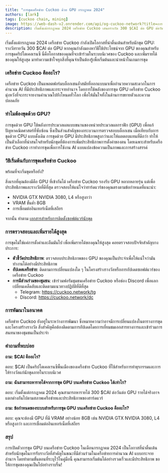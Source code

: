 ```yaml
---
title: "การขุดเครือข่าย Cuckoo ด้วย GPU กรกฎาคม 2024"
authors: [lark]
tags: [cuckoo chain, mining]
image: https://web-dash-v2.onrender.com/api/og-cuckoo-network?title=การขุดเครือข่าย Cuckoo ด้วย GPU กรกฎาคม 2024
description: เริ่มตั้งแต่กรกฎาคม 2024 เครือข่าย Cuckoo เสนอรางวัล 300 $CAI ต่อ GPU ต่อวันสำหรับนักขุด สำรวจคู่มือของเราเพื่อเรียนรู้วิธีตั้งค่าโหนดนักขุดของคุณและเริ่มรับรายได้
---
```


เริ่มตั้งแต่กรกฎาคม 2024 เครือข่าย Cuckoo กำลังเปิดโอกาสที่น่าตื่นเต้นสำหรับนักขุด GPU: รางวัลรายวัน 300 $CAI ต่อ GPU หากคุณกำลังมองหาวิธีใช้ประโยชน์จาก GPU ของคุณสำหรับการขุดคริปโตเคอเรนซี นี่คือโอกาสของคุณที่จะเข้าร่วมในระบบนิเวศของ Cuckoo และเพิ่มรายได้ของคุณให้สูงสุด มาทำความเข้าใจทุกสิ่งที่คุณจำเป็นต้องรู้เพื่อเริ่มต้นและนำหน้าในเกมการขุด

### เครือข่าย Cuckoo คืออะไร?

เครือข่าย Cuckoo เป็นแพลตฟอร์มบล็อกเชนล้ำสมัยที่ออกแบบมาเพื่ออำนวยความสะดวกในการคำนวณ AI ที่มีประสิทธิภาพและกระจายอำนาจ โดยการใช้พลังของการขุด GPU เครือข่าย Cuckoo มุ่งหวังที่จะกระจายงานคำนวณไปยังโหนดทั่วโลก เพื่อให้มั่นใจทั้งในด้านการขยายตัวและความปลอดภัย

### ทำไมต้องขุดด้วย GPU?

การขุดด้วย GPU ใช้พลังการประมวลผลแบบขนานของหน่วยประมวลผลกราฟิก (GPU) เพื่อแก้ปัญหาคณิตศาสตร์ที่ซับซ้อน ซึ่งเป็นส่วนสำคัญของกระบวนการตรวจสอบบล็อกเชน เมื่อเทียบกับการขุดด้วย CPU แบบดั้งเดิม การขุดด้วย GPU มีประสิทธิภาพสูงกว่าและให้ผลตอบแทนที่ดีกว่า ทำให้เป็นตัวเลือกที่น่าสนใจสำหรับนักขุดที่ต้องการเพิ่มประสิทธิภาพการตั้งค่าของตน โดยเฉพาะสำหรับเครือข่าย Cuckoo เราทำการขุดเพื่อการใช้งาน AI แบบแปลงข้อความเป็นภาพและการสร้างสรรค์

### วิธีเริ่มต้นกับการขุดเครือข่าย Cuckoo

พร้อมที่จะเริ่มขุดหรือยัง?

สิ่งแรกที่คุณต้องมีคือ GPU ที่เข้ากันได้ เครือข่าย Cuckoo รองรับ GPU หลากหลายรุ่น แต่เพื่อประสิทธิภาพและรางวัลที่ดีที่สุด ตรวจสอบให้แน่ใจว่าฮาร์ดแวร์ของคุณตรงตามข้อกำหนดที่แนะนำ:

- NVIDIA GTX NVIDIA 3080, L4 หรือสูงกว่า
- VRAM ขั้นต่ำ 8GB
- การเชื่อมต่ออินเทอร์เน็ตที่เสถียร

จากนั้น ทำตาม [เอกสารสำหรับการติดตั้งซอฟต์แวร์นักขุด](/docs/cuckoo-ai/ai-node)

### การตรวจสอบและเพิ่มรายได้สูงสุด

การขุดไม่ใช่แค่การตั้งค่าและลืมมันไป เพื่อเพิ่มรายได้ของคุณให้สูงสุด คอยตรวจสอบปัจจัยสำคัญบางประการ:

- **ตัวชี้วัดประสิทธิภาพ**: ตรวจสอบประสิทธิภาพของ GPU ของคุณเป็นประจำเพื่อให้แน่ใจว่ามันทำงานได้อย่างมีประสิทธิภาพ
- **อัปเดตเครือข่าย**: ติดตามการเปลี่ยนแปลงใด ๆ ในโครงสร้างรางวัลหรือการอัปเดตซอฟต์แวร์ของเครือข่าย Cuckoo
- **การมีส่วนร่วมของชุมชน**: เข้าร่วมฟอรัมชุมชนเครือข่าย Cuckoo หรือช่อง Discord เพื่อแลกเปลี่ยนเคล็ดลับและติดตามแนวทางปฏิบัติที่ดีที่สุด
  - Telegram: https://cuckoo.network/tg
  - Discord: https://cuckoo.network/dc

### การพัฒนาในอนาคต

เครือข่าย Cuckoo ยังอยู่ในระหว่างการพัฒนา ซึ่งหมายความว่าอาจมีการเปลี่ยนแปลงในตารางการขุดและโครงสร้างรางวัล สิ่งสำคัญคือต้องติดตามการอัปเดตโดยการเยี่ยมชมเอกสารทางการและเข้าร่วมการสนทนาของชุมชนเป็นประจำ

### คำถามที่พบบ่อย

**ถาม: $CAI คืออะไร?**

ตอบ: $CAI เป็นคริปโตเคอเรนซีพื้นเมืองของเครือข่าย Cuckoo ที่ใช้สำหรับการทำธุรกรรมและการให้รางวัลแก่นักขุดภายในระบบนิเวศ

**ถาม: ฉันสามารถหารายได้จากการขุด GPU บนเครือข่าย Cuckoo ได้เท่าไร?**

ตอบ: เริ่มตั้งแต่กรกฎาคม 2024 คุณสามารถหารายได้ 300 $CAI ต่อวันต่อ GPU รายได้จริงอาจแตกต่างกันไปตามสภาพเครือข่ายและประสิทธิภาพของฮาร์ดแวร์

**ถาม: ข้อกำหนดของระบบสำหรับการขุด GPU บนเครือข่าย Cuckoo คืออะไร?**

ตอบ: คุณจะต้องมี GPU ที่มี VRAM อย่างน้อย 8GB เช่น NVIDIA GTX NVIDIA 3080, L4 หรือสูงกว่า และการเชื่อมต่ออินเทอร์เน็ตที่เสถียร

### สรุป

การเปิดตัวการขุด GPU บนเครือข่าย Cuckoo ในเดือนกรกฎาคม 2024 เป็นโอกาสที่น่าตื่นเต้นสำหรับนักขุดในการรับรางวัลที่สำคัญในขณะที่มีส่วนร่วมในเครือข่ายการคำนวณ AI แบบกระจายอำนาจ โดยทำตามขั้นตอนที่ระบุไว้ในคู่มือนี้ คุณสามารถเริ่มต้นได้อย่างรวดเร็วและมีประสิทธิภาพ ขอให้การขุดของคุณเป็นไปอย่างราบรื่น!
